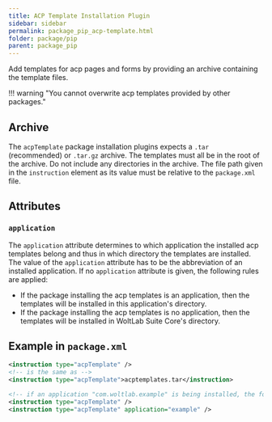 ```yaml
---
title: ACP Template Installation Plugin
sidebar: sidebar
permalink: package_pip_acp-template.html
folder: package/pip
parent: package_pip
---
```


Add templates for acp pages and forms by providing an archive containing the template files.

!!! warning "You cannot overwrite acp templates provided by other packages."


## Archive

The `acpTemplate` package installation plugins expects a `.tar` (recommended) or `.tar.gz` archive.
The templates must all be in the root of the archive.
Do not include any directories in the archive.
The file path given in the `instruction` element as its value must be relative to the `package.xml` file.


## Attributes

### `application`

The `application` attribute determines to which application the installed acp templates belong and thus in which directory the templates are installed.
The value of the `application` attribute has to be the abbreviation of an installed application.
If no `application` attribute is given, the following rules are applied:

- If the package installing the acp templates is an application, then the templates will be installed in this application's directory.
- If the package installing the acp templates is no application, then the templates will be installed in WoltLab Suite Core's directory.


## Example in `package.xml`

```xml
<instruction type="acpTemplate" />
<!-- is the same as -->
<instruction type="acpTemplate">acptemplates.tar</instruction>

<!-- if an application "com.woltlab.example" is being installed, the following lines are equivalent -->
<instruction type="acpTemplate" />
<instruction type="acpTemplate" application="example" />
```

